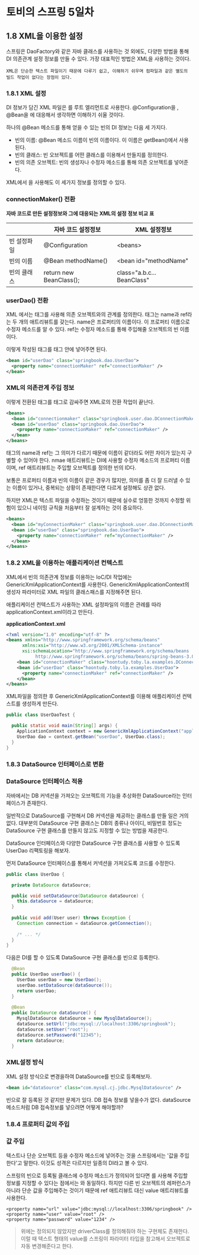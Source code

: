 # 토비의 스프링 5일차

## 1.8 XML을 이용한 설정

스프링은 DaoFactory와 같은 자바 클래스를 사용하는 것 외에도, 다양한 방법을 통해 DI 의존관계 설정 정보를 만들 수 있다. 가장 대표적인 방법은 XML을 사용하는 것이다.

`XML은 단순한 텍스트 파일이기 때문에 다루기 쉽고, 이해하기 쉬우며 컴파일과 같은 별도의 빌드 작업이 없다는 장점이 있다.`

### 1.8.1 XML 설정

DI 정보가 담긴 XML 파일은 <beans>를 루트 엘리먼트로 사용한다. @Configuration을 <beans>, @Bean을 <bean>에 대응해서 생각하면 이해하기 쉬울 것이다.

하나의 @Bean 메소드를 통해 얻을 수 있는 빈의 DI 정보는 다음 세 가지다.
- 빈의 이름: @Bean 메소드 이름이 빈의 이름이다. 이 이름은 getBean()에서 사용된다.
- 빈의 클래스: 빈 오브젝트를 어떤 클래스를 이용해서 만들지를 정의한다.
- 빈의 의존 오브젝트: 빈의 생성자나 수정자 메소드를 통해 의존 오브젝트를 넣어준다.

XML에서 <bean>을 사용해도 이 세가지 정보를 정의할 수 있다.

### connectionMaker() 전환

**자바 코드로 만든 설정정보와 그에 대응되는 XML의 설정 정보 비교 표**

|        | 자바 코드 설정정보              | XML 설정정보                   |
|--------|-------------------------|----------------------------|
| 빈 설정파일 | @Configuration          | \<beans>                   |
| 빈의 이름  | @Bean methodName()      | <bean id="methodName"      |
| 빈의 클래스 | return new BeanClass(); | class="a.b.c... BeanClass" |

### userDao() 전환

XML 에서는 <property> 태그를 사용해 의존 오브젝트와의 관계를 정의한다. <property> 태그는 name과 ref라는 두 개의 애트리뷰트를 갖는다. name은 프로퍼티의 이름이다. 이 프로퍼티 이름으로 수정자 메소드를 알 수 있다. ref는 수정자 메소드를 통해 주입해줄 오브젝트의 빈 이름이다.

이렇게 작성된 <property> 태그를 <bean> 태그 안에 넣어주면 된다.

```xml
<bean id="userDao" class="springbook.dao.UserDao">
  <property name="connectionMaker" ref="connectionMaker" />
</bean>
```

### XML의 의존관계 주입 정보

이렇게 전환된 <bean> 태그를 <beans> 태그로 감싸주면 XML로의 전환 작업이 끝난다.

```xml
<beans>
  <bean id="connectionmaker" class="springbook.user.dao.DConnectionMaker" />
  <bean id="userDao" class="springbook.dao.UserDao">
    <property name="connectionMaker" ref="connectionMaker" />
  </bean>
</beans>
```

<property> 태그의 name과 ref는 그 의미가 다르기 때문에 이름이 같더라도 어떤 차이가 있는지 구별할 수 있어야 한다. nmae 애트리뷰트는 DI에 사용할 수정자 메소드의 프로퍼티 이름이며, ref 애트리뷰트는 주입할 오브젝트를 정의한 빈의 ID다.

보통은 프로퍼티 이름과 빈의 이름이 같은 경우가 많지만, 의미를 좀 더 잘 드러낼 수 있는 이름이 있거나, 중복되는 상황이 존재한다면 다르게 설정해도 상관 없다.

하지만 XML은 텍스트 파일을 수정하는 것이기 때문에 실수로 엉뚱한 것까지 수정할 위험이 있으니 네이밍 규칙을 처음부터 잘 설계하는 것이 중요하다.

```xml
<beans>
  <bean id="myConnectionMaker" class="springbook.user.dao.DConnectionMaker" />
  <bean id="userDao" class="springbook.dao.UserDao">
    <property name="connectionMaker" ref="myConnectionMaker" />
  </bean>
</beans>
```

### 1.8.2 XML을 이용하는 애플리케이션 컨텍스트

XML에서 빈의 의존관계 정보를 이용하는 IoC/DI 작업에는 GenericXmlApplicationContext를 사용한다. GenericXmlApplicationContext의 생성자 파라미터로 XML 파일의 클래스패스를 지정해주면 된다.

애플리케이션 컨텍스트가 사용하는 XML 설정파일의 이름은 관례를 따라 applicationContext.xml이라고 만든다.

**applicationContext.xml**

```xml
<?xml version="1.0" encoding="utf-8" ?>
<beans xmlns="http://www.springframework.org/schema/beans"
      xmlns:xsi="http://www.w3.org/2001/XMLSchema-instance"
      xsi:schemaLocation="http://www.springframework.org/schema/beans
           http://www.springframework.org/schema/beans/spring-beans-3.0.xsd">
    <bean id="connectionMaker" class="hoontudy.toby.la.examples.DConnectionMaker" />
    <bean id="userDao" class="hoontudy.toby.la.examples.UserDao">
      <property name="connectionMaker" ref="connectionMaker" />
    </bean>
</beans>
```

XML파일을  정의한 후 GenericXmlApplicationContext를 이용해 애플리케이션 컨텍스트를 생성하게 만든다. 

```java
public class UserDaoTest {

  public static void main(String[] args) {
    ApplicationContext context = new GenericXmlApplicationContext("applicationContext.xml");
    UserDao dao = context.getBean("userDao", UserDao.class);
  }
}
```

### 1.8.3 DataSource 인터페이스로 변환

### DataSource 인터페이스 적용

자바에서는 DB 커넥션을 가져오는 오브젝트의 기능을 추상화한 DataSource라는 인터페이스가 존재한다.

일반적으로 DataSource를 구현해서 DB 커넥션을 제공하는 클래스를 만들 일은 거의 없다. 대부분의 DataSource 구현 클래스는 DB의 종류나 아이디, 비밀번호 정도는 DataSource 구현 클래스를 만들지 않고도 지정할 수 있는 방법을 제공한다.

DataSource 인터페이스와 다양한 DataSource 구현 클래스를 사용할 수 있도록 UserDao 리팩토링을 해보자.

먼저 DataSource 인터페이스를 통해서 커넥션을 가져오도록 코드를 수정한다.

```java
public class UserDao {

  private DataSource dataSource;

  public void setDataSource(DataSource dataSource) {
    this.dataSource = dataSource;
  }
  
  public void add(User user) throws Exception {
    Connection connection = dataSource.getConnection();
    
    /* ... */
  }
}
```

다음은 DI를 할 수 있도록 DataSource 구현 클래스를 빈으로 등록한다.

```java
  @Bean
  public UserDao userDao() {
    UserDao userDao = new UserDao();
    userDao.setDataSource(dataSource());
    return userDao;
  }
  
  @Bean
  public DataSource dataSource() {
    MysqlDataSource dataSource = new MysqlDataSource();
    dataSource.setUrl("jdbc:mysql://localhost:3306/springbook");
    dataSource.setUser("root");
    dataSource.setPassword("12345");
    return dataSource;
  }
```

### XML설정 방식

XML 설정 방식으로 변경을하여 DataSource를 빈으로 등록해보자.

```xml
<bean id="dataSource" class="com.mysql.cj.jdbc.MysqlDataSource" />
```

빈으로 잘 등록된 것 같지만 문제가 있다. DB 접속 정보를 넣을수가 없다. dataSource 메소드처럼 DB 접속정보를 넣으려면 어떻게 해야할까?

### 1.8.4 프로퍼티 값의 주입

### 값 주입

텍스트나 단순 오브젝트 등을 수정자 메소드에 넣어주는 것을 스프링에서는 '값을 주입한다'고 말한다. 이것도 성격은 다르지만 일종의 DI라고 볼 수 있다.

스프링의 빈으로 등록될 클래스에 수정자 메소드가 정의되어 있다면 <property>를 사용해 주입할 정보를 지정할 수 있다는 점에서는 <property ref="">와 동일하다. 하지만 다른 빈 오브젝트의 레퍼런스가 아니라 단순 값을 주입해주는 것이기 때문에 ref 애트리뷰트 대신 value 애트리뷰트를 사용한다.

```
<property name="url" value="jdbc:mysql://localhost:3306/springbook" />
<property name="user" value="root" />
<property name="password" value="1234" />
```

> 위에는 정의되지 않았지만 driverClass를 정의해줘야 하는 구현체도 존재한다. 이럴 때 텍스트 형태의 value를 스프링이 파라미터 타입을 참고해서 오브젝트로 자동 변경해준다고 한다.
